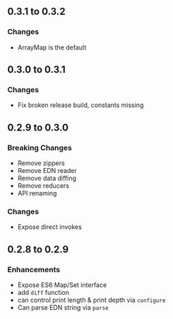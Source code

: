 ## 0.3.1 to 0.3.2

### Changes
* ArrayMap is the default

## 0.3.0 to 0.3.1

### Changes
* Fix broken release build, constants missing

## 0.2.9 to 0.3.0

### Breaking Changes
* Remove zippers
* Remove EDN reader
* Remove data diffing
* Remove reducers
* API renaming

### Changes
* Expose direct invokes

## 0.2.8 to 0.2.9

### Enhancements
* Expose ES6 Map/Set interface
* add `diff` function
* can control print length & print depth via `configure`
* Can parse EDN string via `parse`
